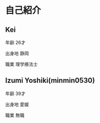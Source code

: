 # 自己紹介

## Kei

年齢 26才

出身地 静岡

職業 理学療法士  

## Izumi Yoshiki(minmin0530)

年齢 39才  

出身地 愛媛  

職業 無職  

